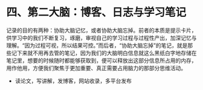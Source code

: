 # 四、第二大脑：博客、日志与学习笔记

记录的目的有两种：协助大脑记忆，或者协助大脑忘掉。前者的本质是提示卡片，供学习中的我们不断复习，琢磨，审视自己的学习过程与过程性产出，加深记忆与理解。“因为过程可视，所以结果可控。”而后者，“协助大脑忘掉”的笔记，就是那些记下来就不用再去管的笔记，因为我们的大脑明白信息就这么黑纸白字地存储在笔记里，想要的时候随时都能够获取到，便可以释放出这部分信息所占用的内存，用作他用，方便我们聚焦于更加重要、真正需要占用脑力的那部分思维活动。

* 读论文，写讲解，发博客，网站收录，多平台发布

